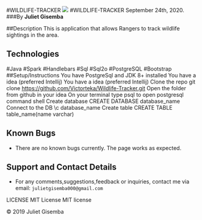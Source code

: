 #WILDLIFE-TRACKER
   <img src="images/screen.png">
#WILDLIFE-TRACKER
    September 24th, 2020.
    ###By **Juliet Gisemba**
    
##Description
This is application that allows Rangers to track wildlife sightings in the area.

## Technologies
  #Java
  #Spark
  #Handlebars
  #Sql
  #Sql2o
  #PostgreSQL
  #Bootstrap
##Setup/Instructions
     You have PostgreSql and JDK 8+ installed
     You have a idea (preferred Intellij)
     You have a idea (preferred Intellij)
     Clone the repo git clone https://github.com/Victorteka/Wildlife-Tracker.git
     Open the folder from github in your idea
     On your terminal type psql to open postgresql command shell
     Create database CREATE DATABASE database_name
     Connect to the DB \c database_name
     Create table CREATE TABLE table_name(name varchar)
  
 ## Known Bugs
- There are no known bugs currently. The page works as expected.

## Support and Contact Details
- For any comments,suggestions,feedback or inquiries, contact me via email: `julietgisemba000@gmail.com`


LICENSE
MIT License MIT license

© 2019 Juliet Gisemba
